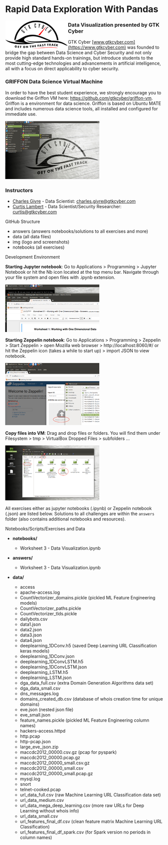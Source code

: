 # Rapid Data Exploration With Pandas
<img src="img/logo_white_bkg_small.png" width="200" align="left" >

### Data Visualization presented by GTK Cyber

GTK Cyber [www.gtkcyber.com](https://www.gtkcyber.com) was founded to bridge the gap between Data Science and Cyber Security and not
only provide high standard hands-on trainings, but introduce students to the most cutting-edge technologies and advancements in artificial intelligence,
all with a focus on direct applicability to cyber security.

### GRIFFON Data Science Virtual Machine

In order to have the best student experience, we strongly encourage you to download the Griffon VM here: https://github.com/gtkcyber/griffon-vm.
Griffon is a environment for data science. Griffon is based on Ubuntu MATE and includes numerous data science tools, all installed and configured for immediate use.

<img src="img/griffon-v1.png" width="300">

### Instructors

- [Charles Givre](https://www.linkedin.com/in/cgivre/) - Data Scientist:  charles.givre@gtkcyber.com
- [Curtis Lambert](https://www.linkedin.com/in/curtis-lambert-2009b2141/) - Data Scientist/Security Researcher: curtis@gtkcyber.com



GitHub Structure

- answers (answers notebooks/solutions to all exercises and more)
- data (all data files)
- img (logo and screenshots)
- notebooks (all exercises)

Development Environment


**Starting Jupyter notebook**: Go to Applications > Programming > Jupyter Notebook or hit the Nb icon located at the top menu bar. Navigate through your file system and open files with .ipynb extension.

<img src="img/griffon-open-jupyter.png" width="300">

**Starting Zeppelin notebook**: Go to Applications > Programming > Zeppelin > Start Zeppelin > open Mozilla web browser > http://localhost:8060/#/ or hit the Zeppelin icon (takes a while to start up) > import JSON to view notebook.

<img src="img/griffon-open-zeppelin.png" width="300">

**Copy files into VM**: Drag and drop files or folders. You will find them under Filesystem > tmp > VirtualBox Dropped Files > subfolders ...

<img src="img/griffon-dropped-files.png" width="300">


All exercises either as jupyter notebooks (.ipynb) or Zeppelin notebook (.json) are listed below.
Solutions to all challenges are within the ```answers``` folder (also contains additional notebooks and resources).

Notebooks/Scripts/Exercises and Data

- **notebooks/**
    - Worksheet 3 - Data Visualization.ipynb

- **answers/**

    - Worksheet 3 - Data Visualization.ipynb
    

    
- **data/**

    - access
    - apache-access.log
    - CountVectorizer_domains.pickle (pickled ML Feature Engineering models)
    - CountVectorizer_paths.pickle
    - CountVectorizer_tlds.pickle
    - dailybots.csv
    - data1.json
    - data2.json
    - data3.json
    - data4.json
    - deeplearning_1DConv.h5 (saved Deep Learning URL Classification keras models)
    - deeplearning_1DConv.json
    - deeplearning_1DConvLSTM.h5
    - deeplearning_1DConvLSTM.json
    - deeplearning_LSTM.h5
    - deeplearning_LSTM.json
    - dga_data_full.csv (extra Domain Generation Algorithms data set)
    - dga_data_small.csv
    - dns_messages.log
    - domains_created_db.csv (database of whois creation time for unique domains)
    - eve.json (nested json file)
    - eve_small.json
    - feature_names.pickle (pickled ML Feature Engineering column names)
    - hackers-access.httpd
    - http.pcap
    - http-pcap.json
    - large_eve_json.zip
    - maccdc2012_00000.csv.gz (pcap for pyspark)
    - maccdc2012_00000.pcap.gz
    - maccdc2012_00000_small.csv.gz
    - maccdc2012_00000_small.csv
    - maccdc2012_00000_small.pcap.gz
    - mysql.log
    - snort
    - telnet-cooked.pcap
    - url_data_full.csv (raw Machine Learning URL Classification data set)
    - url_data_medium.csv
    - url_data_mega_deep_learning.csv (more raw URLs for Deep Learning without whois info)
    - url_data_small.csv
    - url_features_final_df.csv (clean feature matrix Machine Learning URL Classification)
    - url_features_final_df_spark.csv (for Spark version no periods in column names)

